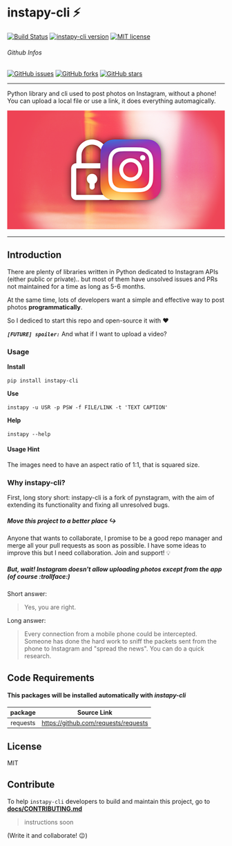 # **instapy-cli** :zap:

[![Build Status](https://travis-ci.org/b3nab/instapy-cli.svg?branch=master)](https://travis-ci.org/b3nab/instapy-cli)
[![instapy-cli version](https://img.shields.io/pypi/v/instapy-cli.svg)](https://pypi.org/project/instapy-cli)
[![MIT license](https://img.shields.io/github/license/b3nab/instapy-cli.svg)](https://github.com/b3nab/instapy-cli/blob/master/LICENSE)

###### *Github Infos*
[![GitHub issues](https://img.shields.io/github/issues/b3nab/instapy-cli.svg)](https://github.com/b3nab/instapy-cli/issues)
[![GitHub forks](https://img.shields.io/github/forks/b3nab/instapy-cli.svg)](https://github.com/b3nab/instapy-cli/network)
[![GitHub stars](https://img.shields.io/github/stars/b3nab/instapy-cli.svg)](https://github.com/b3nab/instapy-cli/stargazers)

---

Python library and cli used to post photos on Instagram, without a phone!
You can upload a local file or use a link, it does everything automagically.

<p align="center">
  <img src="docs/instagram-private-banner.png" alt="instagram-private-api" width="650px">
</p>

---

## Introduction
There are plenty of libraries written in Python dedicated to Instagram APIs (either public or private).. but most of them have unsolved issues and PRs not maintained for a time as long as 5-6 months.

At the same time, lots of developers want a simple and effective way to post photos **programmatically**.

So I dediced to start this repo and open-source it with :heart:


***`[FUTURE] spoiler:`*** And what if I want to upload a video?


### Usage

**Install**

`pip install instapy-cli`

**Use**

`instapy -u USR -p PSW -f FILE/LINK -t 'TEXT CAPTION'`

**Help**

`instapy --help`

#### Usage Hint
The images need to have an aspect ratio of 1:1, that is squared size.

### Why instapy-cli?
First, long story short: instapy-cli is a fork of pynstagram, with the aim of extending its functionality and fixing all unresolved bugs.

##### Move this project to a better place :arrow_right_hook:
Anyone that wants to collaborate, I promise to be a good repo manager and merge all your pull requests as soon as possible.
I have some ideas to improve this but I need collaboration. Join and support! :bulb:

##### But, wait! Instagram doesn't allow uploading photos except from the app (of course :trollface:)
Short answer:
> Yes, you are right.

Long answer:
> Every connection from a mobile phone could be intercepted. Someone has done the hard work to sniff the packets sent from the phone to Instagram and "spread the news". You can do a quick research.

## Code Requirements
#### This packages will be installed automatically with *instapy-cli*

| package     | Source Link |
| :---:       | :---: |
| requests    | https://github.com/requests/requests |

## License
MIT

## Contribute
To help `instapy-cli` developers to build and maintain this project, go to **[docs/CONTRIBUTING.md](/docs/CONTRIBUTING.md)**
> instructions soon

(Write it and collaborate! :wink:)
